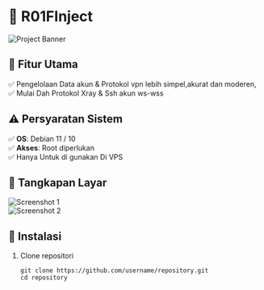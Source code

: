 # 🚀 **R01FInject**  

![Project Banner](https://via.placeholder.com/1200x400?text=Project+Banner)  

## 🌟 **Fitur Utama**
✅ Pengelolaan Data akun & Protokol vpn lebih simpel,akurat dan moderen,
✅ Mulai Dah Protokol Xray & Ssh akun ws-wss

## ⚠️ **Persyaratan Sistem**
✅ **OS**: Debian 11 / 10  
✅ **Akses**: Root diperlukan  
✅ Hanya Untuk di gunakan Di VPS

## 📸 **Tangkapan Layar**
![Screenshot 1](https://via.placeholder.com/800x400?text=Screenshot+1)  
![Screenshot 2](https://via.placeholder.com/800x400?text=Screenshot+2)  

## 🔧 **Instalasi**
1. Clone repositori  
   ```linux
   git clone https://github.com/username/repository.git
   cd repository
